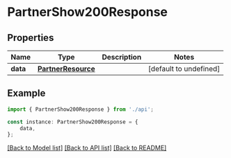 # PartnerShow200Response


## Properties

Name | Type | Description | Notes
------------ | ------------- | ------------- | -------------
**data** | [**PartnerResource**](PartnerResource.md) |  | [default to undefined]

## Example

```typescript
import { PartnerShow200Response } from './api';

const instance: PartnerShow200Response = {
    data,
};
```

[[Back to Model list]](../README.md#documentation-for-models) [[Back to API list]](../README.md#documentation-for-api-endpoints) [[Back to README]](../README.md)
